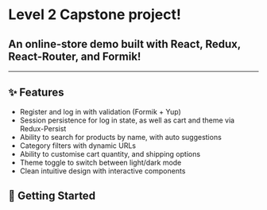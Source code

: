 # Level 2 Capstone project!

## An online-store demo built with React, Redux, React-Router, and Formik!

---

## ✨ Features

- Register and log in with validation (Formik + Yup)
- Session persistence for log in state, as well as cart and theme via Redux-Persist
- Ability to search for products by name, with auto suggestions
- Category filters with dynamic URLs
- Ability to customise cart quantity, and shipping options
- Theme toggle to switch between light/dark mode
- Clean intuitive design with interactive components

## 🚀 Getting Started
